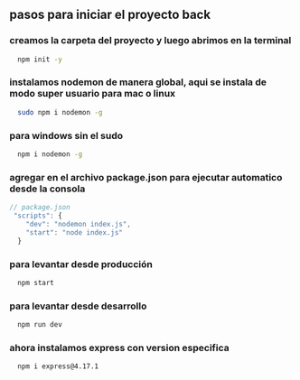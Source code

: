 ## pasos para iniciar el proyecto back 

### creamos la carpeta del proyecto y luego abrimos en la terminal 

```bash 
  npm init -y 
```
### instalamos nodemon de manera global, aqui se instala de modo super usuario para mac o linux

```bash 
  sudo npm i nodemon -g
```
### para windows sin el sudo 

```bash 
  npm i nodemon -g 
```
### agregar en el archivo package.json para ejecutar automatico desde la consola 
```js
// package.json
 "scripts": {
    "dev": "nodemon index.js",
    "start": "node index.js"
  }
```
### para levantar desde producción 
```bash
  npm start
```

### para levantar desde desarrollo
```bash
  npm run dev
```

### ahora instalamos express con version especifica 
```bash
  npm i express@4.17.1
```

